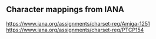 Character mappings from IANA
----------------------------

https://www.iana.org/assignments/charset-reg/Amiga-1251
https://www.iana.org/assignments/charset-reg/PTCP154
